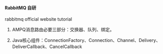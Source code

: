 #### RabbitMQ 自研
rabbitmq official website tutorial

1. AMPQ消息路由必要三部分：交换器、队列、绑定。

2. Java核心组件：ConnectionFactory、Connection、Channel、Delivery、DeliverCallback、CancelCallback